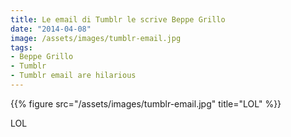```yaml
---
title: Le email di Tumblr le scrive Beppe Grillo
date: "2014-04-08"
image: /assets/images/tumblr-email.jpg
tags:
- Beppe Grillo
- Tumblr
- Tumblr email are hilarious
---
```


{{% figure src="/assets/images/tumblr-email.jpg" title="LOL" %}}

LOL
